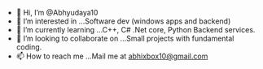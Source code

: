 - 👋 Hi, I’m @Abhyudaya10
- 👀 I’m interested in ...Software dev (windows apps and backend)
- 🌱 I’m currently learning ...C++, C# .Net core, Python Backend services.
- 💞️ I’m looking to collaborate on ...Small projects with fundamental coding.
- 📫 How to reach me ...Mail me at abhixbox10@gmail.com 

<!---
Abhyudaya10/Abhyudaya10 is a ✨ special ✨ repository because its `README.md` (this file) appears on your GitHub profile.
You can click the Preview link to take a look at your changes.
--->
